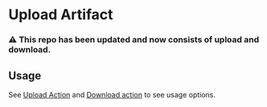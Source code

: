 # Upload Artifact

### :warning: This repo has been updated and now consists of upload and download.

## Usage

See [Upload Action](/upload/README.md) and [Download action](/download/README.md) to see usage options.
